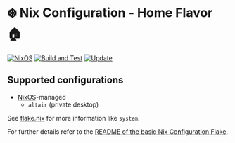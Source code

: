 # :snowflake: Nix Configuration - Home Flavor :house:

[![NixOS][nixos-badge]][nixos]
[![Build and Test][ci-badge]][ci]
[![Update][update-badge]][update]

## Supported configurations

* [NixOS][nixos]-managed
  * `altair` (private desktop)

See [flake.nix](flake.nix) for more information like `system`.

For further details refer to the [README of the basic Nix Configuration Flake][nixcfg].

[ci]: https://github.com/christianharke/nixcfg-home/actions/workflows/ci.yml
[ci-badge]: https://github.com/christianharke/nixcfg-home/actions/workflows/ci.yml/badge.svg
[update]: https://github.com/christianharke/nixcfg-home/actions/workflows/update.yml
[update-badge]: https://github.com/christianharke/nixcfg-home/actions/workflows/update.yml/badge.svg

[home-manager]: https://github.com/nix-community/home-manager
[nixos]: https://nixos.org/
[nixos-badge]: https://img.shields.io/badge/NixOS-22.11-blue.svg?logo=NixOS&logoColor=white
[nixcfg]: https://github.com/christianharke/nixcfg

